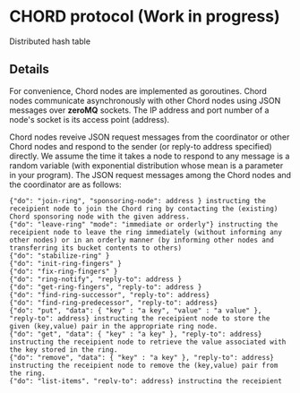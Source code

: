 # CHORD protocol (Work in progress)
Distributed hash table

## Details
  
For convenience, Chord nodes are implemented as goroutines. Chord nodes communicate asynchronously with other Chord nodes using JSON messages over **zeroMQ** sockets. The IP address and port number of a node's socket is its access point (address).
   
Chord nodes reveive JSON request messages from the coordinator or other Chord nodes and respond to the sender (or reply-to address specified) directly. We assume the time it takes a node to respond to any message is a random variable (with exponential distribution whose mean is a parameter in your program). The JSON request messages among the Chord nodes and the coordinator are as follows:

    {"do": "join-ring", "sponsoring-node": address } instructing the receipient node to join the Chord ring by contacting the (existing) Chord sponsoring node with the given address.
    {"do": "leave-ring" "mode": "immediate or orderly"} instructing the receipient node to leave the ring immediately (without informing any other nodes) or in an orderly manner (by informing other nodes and transferring its bucket contents to others)
    {"do": "stabilize-ring" }
    {"do": "init-ring-fingers" }
    {"do": "fix-ring-fingers" }
    {"do": "ring-notify", "reply-to": address }
    {"do": "get-ring-fingers", "reply-to": address }
    {"do": "find-ring-successor", "reply-to": address}
    {"do": "find-ring-predecessor", "reply-to": address}
    {"do": "put", "data": { "key" : "a key", "value" : "a value" }, "reply-to": address} instructing the receipient node to store the given (key,value) pair in the appropriate ring node.
    {"do": "get", "data": { "key" : "a key" }, "reply-to": address} instructing the receipient node to retrieve the value associated with the key stored in the ring.
    {"do": "remove", "data": { "key" : "a key" }, "reply-to": address} instructing the receipient node to remove the (key,value) pair from the ring.
    {"do": "list-items", "reply-to": address} instructing the receipient node to respond with a list of the key-value pairs stored at its bucket. 


